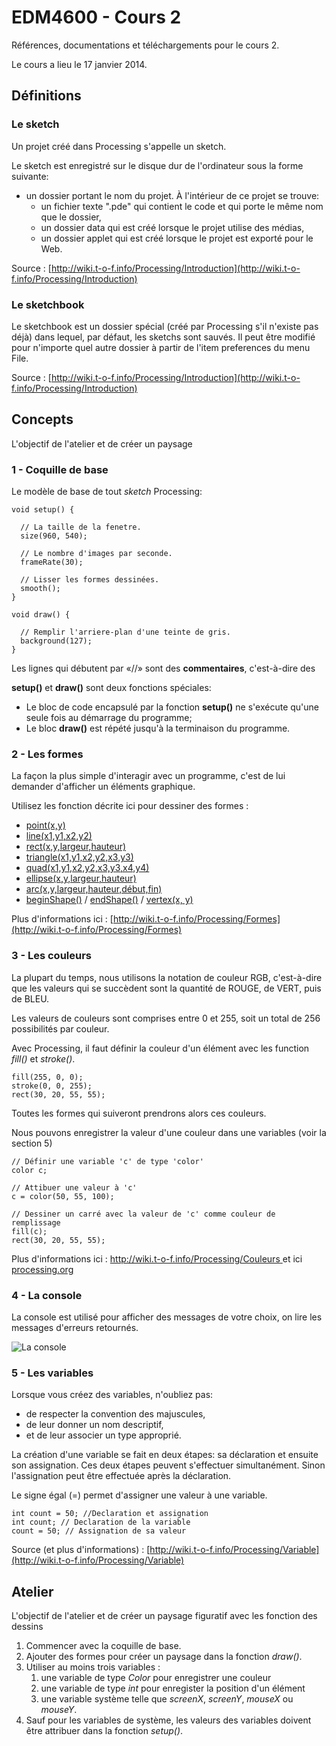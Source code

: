 EDM4600 - Cours 2
=======

Références, documentations et téléchargements pour le cours 2.

Le cours a lieu le 17 janvier 2014.

## Définitions

### Le sketch

Un projet créé dans Processing s'appelle un sketch.

Le sketch est enregistré sur le disque dur de l'ordinateur sous la forme suivante:

- un dossier portant le nom du projet. À l'intérieur de ce projet se trouve:
	- un fichier texte ".pde" qui contient le code et qui porte le même nom que le dossier,
	- un dossier data qui est créé lorsque le projet utilise des médias,
	- un dossier applet qui est créé lorsque le projet est exporté pour le Web.

Source : [http://wiki.t-o-f.info/Processing/Introduction](http://wiki.t-o-f.info/Processing/Introduction)

### Le sketchbook

Le sketchbook est un dossier spécial (créé par Processing s'il n'existe pas déjà) dans lequel, par défaut, les sketchs sont sauvés. Il peut être modifié pour n'importe quel autre dossier à partir de l'item preferences du menu File.

Source : [http://wiki.t-o-f.info/Processing/Introduction](http://wiki.t-o-f.info/Processing/Introduction)

## Concepts

L'objectif de l'atelier et de créer un paysage

### 1 - Coquille de base

Le modèle de base de tout *sketch* Processing:


```
void setup() {

  // La taille de la fenetre.
  size(960, 540);

  // Le nombre d'images par seconde.
  frameRate(30); 

  // Lisser les formes dessinées.
  smooth(); 
}

void draw() {

  // Remplir l'arriere-plan d'une teinte de gris.
  background(127);
}
```

Les lignes qui débutent par «//» sont des **commentaires**, c'est-à-dire des  

**setup()** et **draw()** sont deux fonctions spéciales:

- Le bloc de code encapsulé par la fonction **setup()** ne s'exécute qu'une seule fois au démarrage du programme;
- Le bloc **draw()** est répété jusqu'à la terminaison du programme.

### 2 - Les formes

La façon la plus simple d'interagir avec un programme, c'est de lui demander d'afficher un éléments graphique.

Utilisez les fonction décrite ici pour dessiner des formes :

- [point(x,y)](http://processing.org/reference/point_.html)
- [line(x1,y1,x2,y2)](http://processing.org/reference/line_.html)
- [rect(x,y,largeur,hauteur)](http://processing.org/reference/rect_.html)
- [triangle(x1,y1,x2,y2,x3,y3)](http://processing.org/reference/triangle_.html)
- [quad(x1,y1,x2,y2,x3,y3,x4,y4)](http://processing.org/reference/quad_.html)
- [ellipse(x,y,largeur,hauteur)](http://processing.org/reference/ellipse_.html)
- [arc(x,y,largeur,hauteur,début,fin)](http://processing.org/reference/arc_.html)
- [beginShape()](http://processing.org/reference/beginShape_.html) / [endShape()](http://processing.org/reference/endShape_.html) / [vertex(x, y)](http://processing.org/reference/vertex_.html)

Plus d'informations ici : [http://wiki.t-o-f.info/Processing/Formes](http://wiki.t-o-f.info/Processing/Formes)

### 3 - Les couleurs

La plupart du temps, nous utilisons la notation de couleur RGB, c'est-à-dire que les valeurs qui se succèdent sont la quantité de ROUGE, de VERT, puis de BLEU.

Les valeurs de couleurs sont comprises entre 0 et 255, soit un total de 256 possibilités par couleur.

Avec Processing, il faut définir la couleur d'un élément avec les function *fill()* et *stroke()*.

```
fill(255, 0, 0);
stroke(0, 0, 255);
rect(30, 20, 55, 55);
```

Toutes les formes qui suiveront prendrons alors ces couleurs.

Nous pouvons enregistrer la valeur d'une couleur dans une variables (voir la section 5)


```
// Définir une variable 'c' de type 'color'
color c; 

// Attibuer une valeur à 'c'
c = color(50, 55, 100);

// Dessiner un carré avec la valeur de 'c' comme couleur de remplissage
fill(c);
rect(30, 20, 55, 55);

```

Plus d'informations ici : [http://wiki.t-o-f.info/Processing/Couleurs
](http://wiki.t-o-f.info/Processing/Couleurs) et ici [processing.org](http://processing.org/reference/fill_.html)

### 4 - La console

La console est utilisé pour afficher des messages de votre choix, on lire les messages d'erreurs retournés.

![La console](https://dl.dropboxusercontent.com/u/1052827/EDM4600/cours2%20-%20console.png)

### 5 - Les variables

Lorsque vous créez des variables, n'oubliez pas:

- de respecter la convention des majuscules,
- de leur donner un nom descriptif,
- et de leur associer un type approprié.

La création d'une variable se fait en deux étapes: sa déclaration et ensuite son assignation. Ces deux étapes peuvent s'effectuer simultanément. Sinon l'assignation peut être effectuée après la déclaration.

Le signe égal (=) permet d'assigner une valeur à une variable.

```
int count = 50; //Declaration et assignation
int count; // Declaration de la variable
count = 50; // Assignation de sa valeur
```

Source (et plus d'informations) : [http://wiki.t-o-f.info/Processing/Variable](http://wiki.t-o-f.info/Processing/Variable)

## Atelier

L'objectif de l'atelier et de créer un paysage figuratif avec les fonction des dessins

1. Commencer avec la coquille de base.
2. Ajouter des formes pour créer un paysage dans la fonction *draw()*.
3. Utiliser au moins trois variables : 
	1. une variable de type *Color* pour enregistrer une couleur
	2. une variable de type *int* pour enregister la position d'un élément
	3. une variable système telle que *screenX*, *screenY*, *mouseX* ou *mouseY*.
4. Sauf pour les variables de système, les valeurs des variables doivent être attribuer dans la fonction *setup()*.
